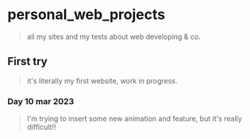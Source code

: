# personal_web_projects
> all my sites and my tests about web developing & co.

## First try
> it's literally my first website, work in progress.

### Day 10 mar 2023
> I'm trying to insert some new animation and feature, but it's really
> difficult!!
